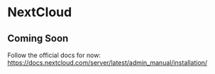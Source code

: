 NextCloud
=============

## Coming Soon

Follow the official docs for now:
https://docs.nextcloud.com/server/latest/admin_manual/installation/
